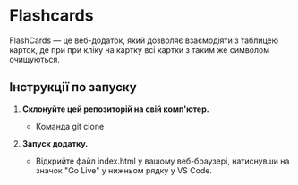 # Flashcards

FlashCards — це веб-додаток, який дозволяє взаємодіяти з таблицею карток, де при при кліку на картку всі картки з таким же символом очищуються.

## Інструкції по запуску

1. **Склонуйте цей репозиторій на свій комп'ютер.**

   - Команда git clone <URL>

2. **Запуск додатку.**
   - Відкрийте файл index.html у вашому веб-браузері, натиснувши на значок "Go Live" у нижньом рядку у VS Code.
